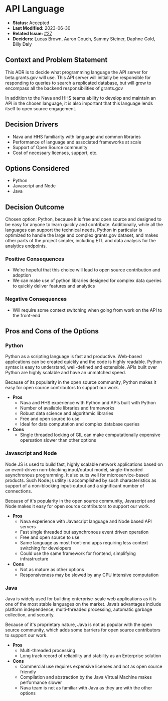 # API Language

- **Status:** Accepted 
- **Last Modified:** 2023-06-30
- **Related Issue:** [#27](https://github.com/HHS/grants-api/issues/27) 
- **Deciders:** Lucas Brown, Aaron Couch, Sammy Steiner, Daphne Gold, Billy Daly

## Context and Problem Statement

This ADR is to decide what programming language the API server for beta.grants.gov will use. This API server will initially be responsible for responding to queries to search a replicated database, but will grow to encompass all the backend responsibilities of grants.gov

In addition to the Nava and HHS teams ability to develop and maintain an API in the chosen language, it is also important that this language lends itself to open source engagement.

## Decision Drivers <!-- RECOMMENDED -->

- Nava and HHS familiarity with language and common libraries
- Performance of language and associated frameworks at scale
- Support of Open Source community
- Cost of necessary licenses, support, etc.

## Options Considered

- Python
- Javascript and Node
- Java


## Decision Outcome <!-- REQUIRED -->
Chosen option: Python, because it is free and open source and designed to be easy for anyone to learn quickly and contribute. Additionally, while all the languages can support the technical needs, Python in particular is optimized to handle the large and complex grants.gov dataset, and makes other parts of the project simpler, including ETL and data analysis for the analytics endpoints. 

### Positive Consequences <!-- OPTIONAL -->
- We're hopeful that this choice will lead to open source contribution and adoption
- We can make use of python libraries designed for complex data queries to quickly deliver features and analytics

### Negative Consequences <!-- OPTIONAL -->
- Will require some context switching when going from work on the API to the front-end


## Pros and Cons of the Options <!-- OPTIONAL -->


### Python

Python as a scripting language is fast and productive. Web-based applications can be created quickly and the code is highly readable. Python syntax is easy to understand, well-defined and extensible. APIs built over Python are highly scalable and have an unmatched speed.

Because of its popularity in the open source community, Python makes it easy for open source contributors to support our work. 

- **Pros**
  - Nava and HHS experience with Python and APIs built with Python
  - Number of available libraries and frameworks
  - Robust data science and algorithmic libraries
  - Free and open source to use
  - Ideal for data computation and complex database queries
- **Cons**
  - Single threaded locking of GIL can make computationally expensive opersation slower than other options


### Javascript and Node

Node JS is used to build fast, highly scalable network applications based on an event-driven non-blocking input/output model, single-threaded asynchronous programming. It also suits well for microservice-based products. Such Node.js utility is accomplished by such characteristics as support of a non-blocking input-output and a significant number of connections.

Because of it's popularity in the open source community, Javascript and Node makes it easy for open source contributors to support our work.

- **Pros**
  - Nava experience with Javascript language and Node based API servers
  - Fast single threaded but asynchronous event driven operation
  - Free and open source to use
  - Same language as most front-end apps requiring less context switching for developers
  - Could use the same framework for frontend, simplifying infrastructure
- **Cons**
  - Not as mature as other options
  - Responsiveness may be slowed by any CPU intensive computation


### Java

Java is widely used for building enterprise-scale web applications as it is one of the most stable languages on the market. Java’s advantages include platform independence, multi-threaded processing, automatic garbage collection, and security.

Because of it's proprietary nature, Java is not as popular with the open source community, which adds some barriers for open source contributors to support our work.

- **Pros**
  - Multi-threaded processing
  - Long track record of reliability and stability as an Enterprise solution
- **Cons**
  - Commercial use requires expensive licenses and not as open source friendly
  - Compilation and abstraction by the Java Virtual Machine makes performance slower
  - Nava team is not as familiar with Java as they are with the other options


<!--
## Links 

- [{Link name}](link to external resource)
- ...
-->